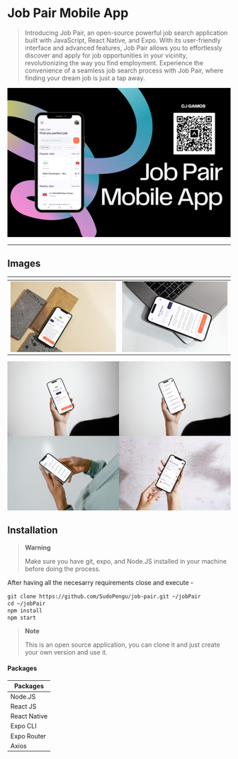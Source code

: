 # Job Pair Mobile App

 > Introducing Job Pair, an open-source powerful job search application built with JavaScript, React Native, and Expo. With its user-friendly interface and advanced features, Job Pair allows you to effortlessly discover and apply for job opportunities in your vicinity, revolutionizing the way you find employment. Experience the convenience of a seamless job search process with Job Pair, where finding your dream job is just a tap away.

 ![](https://raw.githubusercontent.com/SudoPengu/job-pair/main/images/1.png)

---
## Images
| <!-- --> | <!-- --> 
| --- | --- 
| ![](https://raw.githubusercontent.com/SudoPengu/job-pair/main/images/2.png) | ![](https://raw.githubusercontent.com/SudoPengu/job-pair/main/images/3.png)| 

![](https://raw.githubusercontent.com/SudoPengu/job-pair/main/images/4.png) 

## Installation

>**Warning**
>
> Make sure you have git, expo, and Node.JS installed in your machine before doing the process.

After having all the necesarry requirements close and execute - 

```shell
git clone https://github.com/SudoPengu/job-pair.git ~/jobPair
cd ~/jobPair
npm install
npm start
```

>**Note**
>
> This is an open source application, you can clone it and just create your own version and use it.
<deatails>
<summary><h4>Packages</h4></summary>

| Packages |
|---|
| Node.JS | 
| React JS |
| React Native |
| Expo CLI |
| Expo Router |
| Axios |

</details>

